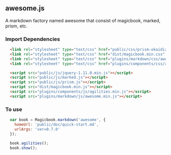 ## awesome.js
A markdown factory named awesome that consist of magicbook, marked, prism, etc.

### Import Dependencies
```html
  <link rel="stylesheet" type="text/css" href="public/css/prism-okaidia.css" />
  <link rel="stylesheet" type="text/css" href="dist/magicbook.min.css" />
  <link rel="stylesheet" type="text/css" href="plugins/markdown/css/awesome.min.css" />
  <link rel="stylesheet" type="text/css" href="plugins/components/css/agilities.min.css" />

  <script src="public/js/jquery-1.11.0.min.js"></script>
  <script src="public/js/marked.js"></script>
  <script src="public/js/prism.js"></script>
  <script src="dist/magicbook.min.js"></script>
  <script src="plugins/components/js/agilities.min.js"></script>
  <script src="plugins/markdown/js/awesome.min.js"></script>
```

### To use
```js
  var book = Magicbook.markdown('awesome', {
    homeUrl: 'public/doc/quick-start.md',
    urlArgs: 'ver=0.7.0'
  });

  book.agilities();
  book.show();
```

